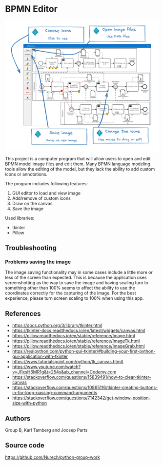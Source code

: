 # BPMN Editor

![img.png](img.png)

This project is a computer program that will allow users to open and edit BPMN model image files and edit them.
Many BPMN language modeling tools allow the editing of the model, but they lack the ability to add custom
icons or annotations.

The program includes following features:
1. GUI editor to load and view image
2. Add/remove of custom icons
3. Draw on the canvas
4. Save the image

Used libraries:
* tkinter
* Pillow

## Troubleshooting
### Problems saving the image
The image saving functionality may in some cases include a little more or less of the screen than expected. This is 
because the application uses screenshotting as the way to save the image and having scaling turn to something other 
than 100% seems to affect the ability to use the coordinates correctly for the capturing of the image. For the best 
experience, please turn screen scaling to 100% when using this app.

## References
* https://docs.python.org/3/library/tkinter.html
* https://tkinter-docs.readthedocs.io/en/latest/widgets/canvas.html
* https://pillow.readthedocs.io/en/stable/reference/Image.html
* https://pillow.readthedocs.io/en/stable/reference/ImageTk.html
* https://pillow.readthedocs.io/en/stable/reference/ImageGrab.html
* https://realpython.com/python-gui-tkinter/#building-your-first-python-gui-application-with-tkinter
* https://www.tutorialspoint.com/python/tk_canvas.htm#
* https://www.youtube.com/watch?v=Jl1xsH6MR1g&t=254s&ab_channel=Codemy.com
* https://stackoverflow.com/questions/15839491/how-to-clear-tkinter-canvas
* https://stackoverflow.com/questions/10865116/tkinter-creating-buttons-in-for-loop-passing-command-arguments
* https://stackoverflow.com/questions/7142342/get-window-position-size-with-python

## Authors
Group B, Karl Tamberg and Joosep Parts

## Source code

https://github.com/Nurech/python-group-work
